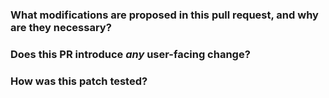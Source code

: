 <!--
Thank you for submitting a pull request! Here are some suggestions to help you:

  1. If you're new to this, kindly review our contributor guidelines at https://github.com/linkedin/coral/blob/master/CONTRIBUTING.md.
  2. Make sure you've added or executed the relevant tests for your PR.
  3. For unfinished PRs, include '[WIP]' in the title, e.g., '[WIP] Your PR title ...'.
  4. Keep the PR description up-to-date to reflect any changes.
  5. Craft a PR title that summarizes the proposal. If it pertains to a specific module, mention the module name, e.g., '[Coral-Hive] Your PR title ...'.
  6. If possible, provide a brief example to help reproduce the issue, which can expedite the review process.
-->

### What modifications are proposed in this pull request, and why are they necessary?
<!--
Kindly explain the proposed changes in this section. The goal is to outline the modifications and how this PR addresses the issue.
Also, clarify the reasons for these changes. For example,
  1. If a new API is proposed, explain the intended use case.
  2. If a bug is being fixed, describe why it's a bug.
  3. If design documentation is available, please include the link.
-->

### Does this PR introduce _any_ user-facing change?
<!--
Keep in mind that user-facing changes include all aspects, such as API modifications and documentation updates.
If yes, clarify the previous behavior and the changes proposed by this PR - provide a description and/or an example to demonstrate the difference in behavior, if possible.
If no, write 'No'.
-->

### How was this patch tested?
<!--
Please describe all the tests conducted.
If new unit tests were included, mention that they were added in this section. Make sure to add test cases that thoroughly examine both negative and positive cases, if possible.
If the testing approach differed from regular unit tests (e.g., regression testing), please explain how it was conducted.
If no tests were added, please explain why they were not included and/or why it was difficult to add them.
-->
